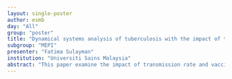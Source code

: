 ```yaml
---
layout: single-poster
author: esmb
day: "All"
group: "poster"
title: "Dynamical systems analysis of tuberculosis with the impact of transmission rate and vaccination."
subgroup: "MEPI"
presenter: "Fatima Sulayman"
institution: "Universiti Sains Malaysia"
abstract: "This paper examine the impact of transmission rate and vaccination on the dynamics of tuberculosis infection. Model analysis is established, the existence of hopf-bifurcation is analytically shown which deduces the oscillatory persistence of the infection in the population. The stability properties of the steady states and its bifurcation structures are investigated. We illustrate that there exist threshold values for the transmission rate and vaccination which corresponds to saddle node, transcritical and subcritical hopf bifurcation."
---
```

